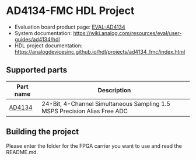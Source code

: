 # AD4134-FMC HDL Project

- Evaluation board product page: [EVAL-AD4134](https://www.analog.com/eval-ad4134)
- System documentation: https://wiki.analog.com/resources/eval/user-guides/ad4134/hdl
- HDL project documentation: https://analogdevicesinc.github.io/hdl/projects/ad4134_fmc/index.html

## Supported parts

| Part name                                      | Description                                                               |
|------------------------------------------------|---------------------------------------------------------------------------|
| [AD4134](https://www.analog.com/ad4134)        | 24-Bit, 4-Channel Simultaneous Sampling 1.5 MSPS Precision Alias Free ADC |

## Building the project

Please enter the folder for the FPGA carrier you want to use and read the README.md.